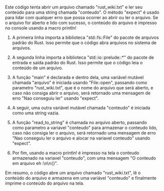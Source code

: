 Este código tenta abrir um arquivo chamado "rust_wiki.txt" e ler seu conteúdo para uma string chamada "conteudo". O método "expect" é usado para lidar com qualquer erro que possa ocorrer ao abrir ou ler o arquivo. Se o arquivo for aberto e lido com sucesso, o conteúdo do arquivo é impresso no console usando a macro println!

1. A primeira linha importa a biblioteca "std::fs::File" do pacote de arquivos padrão do Rust. Isso permite que o código abra arquivos no sistema de arquivos.

2. A segunda linha importa a biblioteca "std::io::prelude::*" do pacote de entrada e saída padrão do Rust. Isso permite que o código leia o conteúdo de um arquivo.

3. A função "main" é declarada e dentro dela, uma variável mutável chamada "arquivo" é iniciada usando "File::open", passando como parametro "rust_wiki.txt", que é o nome do arquivo que será aberto, e caso não consiga abrir o arquivo, será retornado uma mensagem de erro "Nao conseguiu ler" usando "expect".

4. A seguir, uma outra variável mutável chamada "conteudo" é iniciada como uma string vazia.

5. A função "read_to_string" é chamada no arquivo aberto, passando como parametro a variavel "conteudo" para armazenar o conteudo lido, caso não consiga ler o arquivo, será retornado uma mensagem de erro "Nao conseguiu ler o arquivo e alocar na variavel conteudo" usando "expect".

6. Por fim, usando a macro println! é impresso na tela o conteudo armazenado na variavel "conteudo", com uma mensagem "O conteudo em arquivo eh :\n\n{}".

Em resumo, o código abre um arquivo chamado "rust_wiki.txt", lê o conteúdo do arquivo e armazena em uma variável "conteudo" e finalmente imprime o conteúdo do arquivo na tela.
